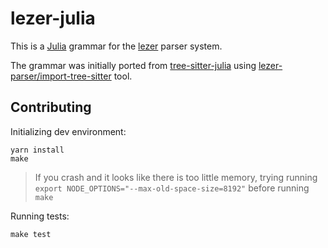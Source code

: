 # lezer-julia

This is a [Julia][] grammar for the [lezer][] parser system.

The grammar was initially ported from [tree-sitter-julia][] using
[lezer-parser/import-tree-sitter][] tool.

## Contributing

Initializing dev environment:

```
yarn install
make
```

> If you crash and it looks like there is too little memory, trying running `export NODE_OPTIONS="--max-old-space-size=8192"` before running `make`

Running tests:

```
make test
```

[lezer]: https://lezer.codemirror.net/
[julia]: https://julialang.org
[tree-sitter-julia]: https://github.com/tree-sitter/tree-sitter-julia
[lezer-parser/import-tree-sitter]: https://github.com/lezer-parser/import-tree-sitter
